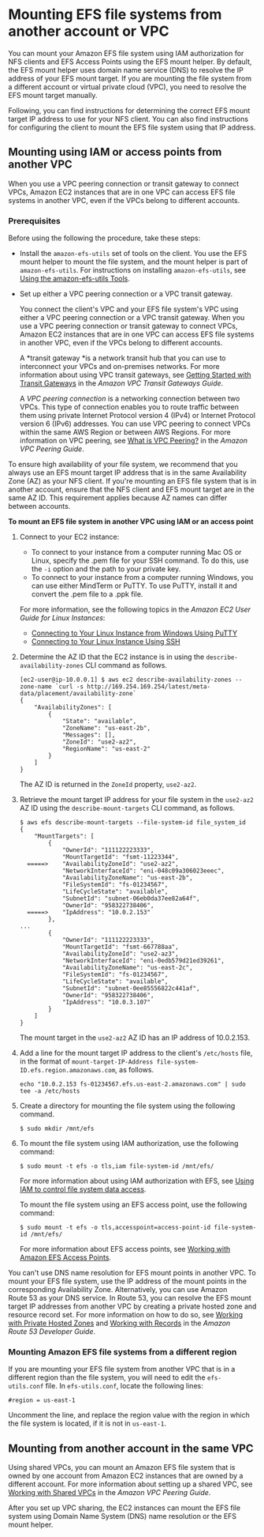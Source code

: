 # Mounting EFS file systems from another account or VPC<a name="manage-fs-access-vpc-peering"></a>

You can mount your Amazon EFS file system using IAM authorization for NFS clients and EFS Access Points using the EFS mount helper\. By default, the EFS mount helper uses domain name service \(DNS\) to resolve the IP address of your EFS mount target\. If you are mounting the file system from a different account or virtual private cloud \(VPC\), you need to resolve the EFS mount target manually\.

Following, you can find instructions for determining the correct EFS mount target IP address to use for your NFS client\. You can also find instructions for configuring the client to mount the EFS file system using that IP address\.

## Mounting using IAM or access points from another VPC<a name="mount-fs-different-vpc"></a>

When you use a VPC peering connection or transit gateway to connect VPCs, Amazon EC2 instances that are in one VPC can access EFS file systems in another VPC, even if the VPCs belong to different accounts\. 

### Prerequisites<a name="mount-fs-different-vpc-prerequisites"></a>

Before using the following the procedure, take these steps:
+ Install the `amazon-efs-utils` set of tools on the client\. You use the EFS mount helper to mount the file system, and the mount helper is part of `amazon-efs-utils`\. For instructions on installing `amazon-efs-utils`, see [Using the amazon\-efs\-utils Tools](using-amazon-efs-utils.md)\.
+ Set up either a VPC peering connection or a VPC transit gateway\. 

  You connect the client's VPC and your EFS file system's VPC using either a VPC peering connection or a VPC transit gateway\. When you use a VPC peering connection or transit gateway to connect VPCs, Amazon EC2 instances that are in one VPC can access EFS file systems in another VPC, even if the VPCs belong to different accounts\.

  A *transit gateway *is a network transit hub that you can use to interconnect your VPCs and on\-premises networks\. For more information about using VPC transit gateways, see [Getting Started with Transit Gateways](https://docs.aws.amazon.com/vpc/latest/tgw/tgw-getting-started.html) in the *Amazon VPC Transit Gateways Guide*\.

  A *VPC peering connection* is a networking connection between two VPCs\. This type of connection enables you to route traffic between them using private Internet Protocol version 4 \(IPv4\) or Internet Protocol version 6 \(IPv6\) addresses\. You can use VPC peering to connect VPCs within the same AWS Region or between AWS Regions\. For more information on VPC peering, see [What is VPC Peering?](https://docs.aws.amazon.com/vpc/latest/peering/Welcome.html) in the *Amazon VPC Peering Guide*\.

To ensure high availability of your file system, we recommend that you always use an EFS mount target IP address that is in the same Availability Zone \(AZ\) as your NFS client\. If you're mounting an EFS file system that is in another account, ensure that the NFS client and EFS mount target are in the same AZ ID\. This requirement applies because AZ names can differ between accounts\.

**To mount an EFS file system in another VPC using IAM or an access point**

1. Connect to your EC2 instance:
   + To connect to your instance from a computer running Mac OS or Linux, specify the \.pem file for your SSH command\. To do this, use the `-i` option and the path to your private key\.
   + To connect to your instance from a computer running Windows, you can use either MindTerm or PuTTY\. To use PuTTY, install it and convert the \.pem file to a \.ppk file\.

   For more information, see the following topics in the *Amazon EC2 User Guide for Linux Instances*:
   +  [Connecting to Your Linux Instance from Windows Using PuTTY](https://docs.aws.amazon.com/AWSEC2/latest/UserGuide/putty.html) 
   +  [Connecting to Your Linux Instance Using SSH](https://docs.aws.amazon.com/AWSEC2/latest/UserGuide/AccessingInstancesLinux.html)

1. Determine the AZ ID that the EC2 instance is in using the `describe-availability-zones` CLI command as follows\.

   ```
   [ec2-user@ip-10.0.0.1] $ aws ec2 describe-availability-zones --zone-name `curl -s http://169.254.169.254/latest/meta-data/placement/availability-zone`
   {
       "AvailabilityZones": [
           {
               "State": "available", 
               "ZoneName": "us-east-2b", 
               "Messages": [], 
               "ZoneId": "use2-az2", 
               "RegionName": "us-east-2"
           }
       ]
   }
   ```

   The AZ ID is returned in the `ZoneId` property, `use2-az2`\.

1. Retrieve the mount target IP address for your file system in the `use2-az2` AZ ID using the `describe-mount-targets` CLI command, as follows\.

   ```
   $ aws efs describe-mount-targets --file-system-id file_system_id
   {
       "MountTargets": [
           {
               "OwnerId": "111122223333",
               "MountTargetId": "fsmt-11223344", 
     =====>    "AvailabilityZoneId": "use2-az2",
               "NetworkInterfaceId": "eni-048c09a306023eeec", 
               "AvailabilityZoneName": "us-east-2b", 
               "FileSystemId": "fs-01234567", 
               "LifeCycleState": "available", 
               "SubnetId": "subnet-06eb0da37ee82a64f", 
               "OwnerId": "958322738406", 
     =====>    "IpAddress": "10.0.2.153"
           }, 
   ...
           {
               "OwnerId": "111122223333",
               "MountTargetId": "fsmt-667788aa", 
               "AvailabilityZoneId": "use2-az3", 
               "NetworkInterfaceId": "eni-0edb579d21ed39261", 
               "AvailabilityZoneName": "us-east-2c", 
               "FileSystemId": "fs-01234567", 
               "LifeCycleState": "available", 
               "SubnetId": "subnet-0ee85556822c441af", 
               "OwnerId": "958322738406", 
               "IpAddress": "10.0.3.107"
           }
       ]
   }
   ```

   The mount target in the `use2-az2` AZ ID has an IP address of 10\.0\.2\.153\.

1. Add a line for the mount target IP address to the client's `/etc/hosts` file, in the format of `mount-target-IP-Address file-system-ID.efs.region.amazonaws.com`, as follows\.

   ```
   echo "10.0.2.153 fs-01234567.efs.us-east-2.amazonaws.com" | sudo tee -a /etc/hosts
   ```

1. Create a directory for mounting the file system using the following command\.

   ```
   $ sudo mkdir /mnt/efs
   ```

1. To mount the file system using IAM authorization, use the following command:

   ```
   $ sudo mount -t efs -o tls,iam file-system-id /mnt/efs/
   ```

   For more information about using IAM authorization with EFS, see [Using IAM to control file system data access](iam-access-control-nfs-efs.md)\.

   To mount the file system using an EFS access point, use the following command:

   ```
   $ sudo mount -t efs -o tls,accesspoint=access-point-id file-system-id /mnt/efs/
   ```

   For more information about EFS access points, see [Working with Amazon EFS Access Points](efs-access-points.md)\.

You can't use DNS name resolution for EFS mount points in another VPC\. To mount your EFS file system, use the IP address of the mount points in the corresponding Availability Zone\. Alternatively, you can use Amazon Route 53 as your DNS service\. In Route 53, you can resolve the EFS mount target IP addresses from another VPC by creating a private hosted zone and resource record set\. For more information on how to do so, see [Working with Private Hosted Zones](https://docs.aws.amazon.com/Route53/latest/DeveloperGuide/hosted-zones-private.html) and [Working with Records](https://docs.aws.amazon.com/Route53/latest/DeveloperGuide/rrsets-working-with.html) in the *Amazon Route 53 Developer Guide*\.

### Mounting Amazon EFS file systems from a different region<a name="mount-different-region-vpc"></a>

If you are mounting your EFS file system from another VPC that is in a different region than the file system, you will need to edit the `efs-utils.conf` file\. In `efs-utils.conf`, locate the following lines:

```
#region = us-east-1
```

Uncomment the line, and replace the region value with the region in which the file system is located, if it is not in `us-east-1`\.

## Mounting from another account in the same VPC<a name="mount-fs-diff-account-same-vpc"></a>

Using shared VPCs, you can mount an Amazon EFS file system that is owned by one account from Amazon EC2 instances that are owned by a different account\. For more information about setting up a shared VPC, see [Working with Shared VPCs](https://docs.aws.amazon.com/vpc/latest/userguide/vpc-sharing.html) in the *Amazon VPC Peering Guide*\. 

After you set up VPC sharing, the EC2 instances can mount the EFS file system using Domain Name System \(DNS\) name resolution or the EFS mount helper\.